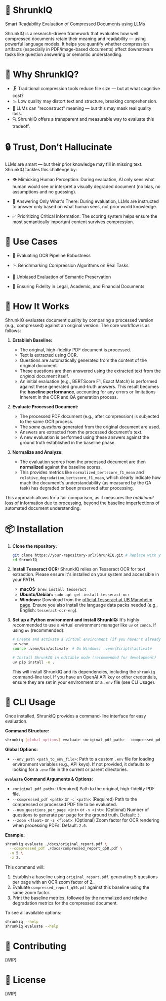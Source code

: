 # 🧠 ShrunkIQ
Smart Readability Evaluation of Compressed Documents using LLMs

ShrunkIQ is a research-driven framework that evaluates how well compressed documents retain their meaning and readability — using powerful language models. It helps you quantify whether compression artifacts (especially in PDF/image-based documents) affect downstream tasks like question answering or semantic understanding.

# 🚀 Why ShrunkIQ?
* 🗜️ Traditional compression tools reduce file size — but at what cognitive cost?
* 📉 Low quality may distort text and structure, breaking comprehension.
* 🧠 LLMs can "reconstruct" meaning — but this may mask real quality loss.
* 🔍 ShrunkIQ offers a transparent and measurable way to evaluate this tradeoff.

# 🔒 Trust, Don't Hallucinate
LLMs are smart — but their prior knowledge may fill in missing text.
ShrunkIQ tackles this challenge by:

* 👁️ Mimicking Human Perception:
During evaluation, AI only sees what human would see or interpret a visually degraded document (no bias, no assumptions and no guessing).

* 🧠 Answering Only What's There:
During evaluation, LLMs are instructed to answer only based on what human sees, not prior world knowledge.

* ✅ Prioritizing Critical Information:
The scoring system helps ensure the most semantically important content survives compression.


# 📘 Use Cases
* 🧪 Evaluating OCR Pipeline Robustness

* 📉 Benchmarking Compression Algorithms on Real Tasks

* 🎯 Unbiased Evaluation of Semantic Preservation

* 📄 Ensuring Fidelity in Legal, Academic, and Financial Documents



# 🧩 How It Works
ShrunkIQ evaluates document quality by comparing a processed version (e.g., compressed) against an original version. The core workflow is as follows:

1.  **Establish Baseline:**
    *   The original, high-fidelity PDF document is processed.
    *   Text is extracted using OCR.
    *   Questions are automatically generated from the content of the original document.
    *   These questions are then answered using the extracted text from the *original* document itself.
    *   An initial evaluation (e.g., BERTScore F1, Exact Match) is performed against these generated ground-truth answers. This result becomes the **baseline performance**, accounting for any errors or limitations inherent in the OCR and QA generation process.

2.  **Evaluate Processed Document:**
    *   The processed PDF document (e.g., after compression) is subjected to the same OCR process.
    *   The *same questions* generated from the original document are used.
    *   Answers are extracted from the processed document's text.
    *   A new evaluation is performed using these answers against the ground truth established in the baseline phase.

3.  **Normalize and Analyze:**
    *   The evaluation scores from the processed document are then **normalized** against the baseline scores.
    *   This provides metrics like `normalized_bertscore_f1_mean` and `relative_degradation_bertscore_f1_mean`, which clearly indicate how much the document's understandability (as measured by the QA task) has degraded or been preserved after processing.

This approach allows for a fair comparison, as it measures the *additional* loss of information due to processing, beyond the baseline imperfections of automated document understanding.

# 📦 Installation

1.  **Clone the repository:**
    ```bash
    git clone https://your-repository-url/ShrunkIQ.git # Replace with your actual repo URL
    cd ShrunkIQ
    ```

2.  **Install Tesseract OCR:**
    ShrunkIQ relies on Tesseract OCR for text extraction. Please ensure it's installed on your system and accessible in your PATH.
    *   **macOS:** `brew install tesseract`
    *   **Ubuntu/Debian:** `sudo apt-get install tesseract-ocr`
    *   **Windows:** Download from the [official Tesseract at UB Mannheim page](https://github.com/UB-Mannheim/tesseract/wiki).
    Ensure you also install the language data packs needed (e.g., English: `tesseract-ocr-eng`).

3.  **Set up a Python environment and install ShrunkIQ:**
    It's highly recommended to use a virtual environment manager like `uv` or `conda`.
    If using `uv` (recommended):
    ```bash
    # Create and activate a virtual environment (if you haven't already)
    uv venv
    source .venv/bin/activate  # On Windows: .venv\Scripts\activate
    
    # Install ShrunkIQ in editable mode (recommended for development)
    uv pip install -e .
    ```
    This will install ShrunkIQ and its dependencies, including the `shrunkiq` command-line tool.
    If you have an OpenAI API key or other credentials, ensure they are set in your environment or a `.env` file (see CLI Usage).

# 🚀 CLI Usage

Once installed, ShrunkIQ provides a command-line interface for easy evaluation.

**Command Structure:**
```bash
shrunkiq [global_options] evaluate <original_pdf_path> --compressed_pdf <compressed_pdf_path> [evaluate_options]
```

**Global Options:**
*   `--env_path <path_to_env_file>`: Path to a custom `.env` file for loading environment variables (e.g., API keys). If not provided, it defaults to looking for a `.env` file in the current or parent directories.

**`evaluate` Command Arguments & Options:**
*   `<original_pdf_path>`: (Required) Path to the original, high-fidelity PDF file.
*   `--compressed_pdf <path>` or `-c <path>`: (Required) Path to the compressed or processed PDF file to be evaluated.
*   `--num_questions_per_page <int>` or `-n <int>`: (Optional) Number of questions to generate per page for the ground truth. Default: `3`.
*   `--zoom <float>` or `-z <float>`: (Optional) Zoom factor for OCR rendering when processing PDFs. Default: `2.0`.

**Example:**
```bash
shrunkiq evaluate ./docs/original_report.pdf \
  --compressed_pdf ./docs/compressed_report_q50.pdf \
  -n 5 \
  -z 2.
```

This command will:
1.  Establish a baseline using `original_report.pdf`, generating 5 questions per page with an OCR zoom factor of 2..
2.  Evaluate `compressed_report_q50.pdf` against this baseline using the same zoom factor.
3.  Print the baseline metrics, followed by the normalized and relative degradation metrics for the compressed document.

To see all available options:
```bash
shrunkiq --help
shrunkiq evaluate --help
```

# 🤝 Contributing
[WIP]

# 📄 License
[WIP] 